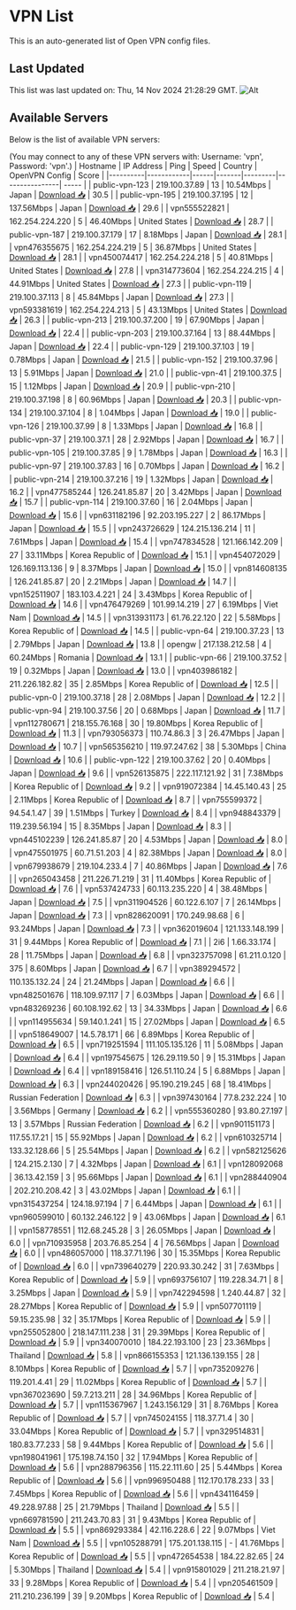 # VPN List

This is an auto-generated list of Open VPN config files.

## Last Updated

This list was last updated on: Thu, 14 Nov 2024 21:28:29 GMT.
![Alt](https://repobeats.axiom.co/api/embed/186b98318ef1479477931607c1ad7d823f12451f.svg "Repobeats analytics image")

## Available Servers

Below is the list of available VPN servers:

(You may connect to any of these VPN servers with: Username: 'vpn', Password: 'vpn'.)
| Hostname | IP Address | Ping | Speed | Country | OpenVPN Config | Score |
|----------|------------|------|-------|---------|----------------| ----- |
| public-vpn-123 | 219.100.37.89 | 13 | 10.54Mbps | Japan | [Download 📥](./configs/server_0_JP.ovpn) | 30.5 |
| public-vpn-195 | 219.100.37.195 | 12 | 137.56Mbps | Japan | [Download 📥](./configs/server_1_JP.ovpn) | 29.6 |
| vpn555522821 | 162.254.224.220 | 5 | 46.40Mbps | United States | [Download 📥](./configs/server_2_US.ovpn) | 28.7 |
| public-vpn-187 | 219.100.37.179 | 17 | 8.18Mbps | Japan | [Download 📥](./configs/server_3_JP.ovpn) | 28.1 |
| vpn476355675 | 162.254.224.219 | 5 | 36.87Mbps | United States | [Download 📥](./configs/server_4_US.ovpn) | 28.1 |
| vpn450074417 | 162.254.224.218 | 5 | 40.81Mbps | United States | [Download 📥](./configs/server_5_US.ovpn) | 27.8 |
| vpn314773604 | 162.254.224.215 | 4 | 44.91Mbps | United States | [Download 📥](./configs/server_6_US.ovpn) | 27.3 |
| public-vpn-119 | 219.100.37.113 | 8 | 45.84Mbps | Japan | [Download 📥](./configs/server_7_JP.ovpn) | 27.3 |
| vpn593381619 | 162.254.224.213 | 5 | 43.13Mbps | United States | [Download 📥](./configs/server_8_US.ovpn) | 26.3 |
| public-vpn-213 | 219.100.37.200 | 19 | 67.90Mbps | Japan | [Download 📥](./configs/server_9_JP.ovpn) | 22.4 |
| public-vpn-203 | 219.100.37.164 | 13 | 88.44Mbps | Japan | [Download 📥](./configs/server_10_JP.ovpn) | 22.4 |
| public-vpn-129 | 219.100.37.103 | 19 | 0.78Mbps | Japan | [Download 📥](./configs/server_11_JP.ovpn) | 21.5 |
| public-vpn-152 | 219.100.37.96 | 13 | 5.91Mbps | Japan | [Download 📥](./configs/server_12_JP.ovpn) | 21.0 |
| public-vpn-41 | 219.100.37.5 | 15 | 1.12Mbps | Japan | [Download 📥](./configs/server_13_JP.ovpn) | 20.9 |
| public-vpn-210 | 219.100.37.198 | 8 | 60.96Mbps | Japan | [Download 📥](./configs/server_14_JP.ovpn) | 20.3 |
| public-vpn-134 | 219.100.37.104 | 8 | 1.04Mbps | Japan | [Download 📥](./configs/server_15_JP.ovpn) | 19.0 |
| public-vpn-126 | 219.100.37.99 | 8 | 1.33Mbps | Japan | [Download 📥](./configs/server_16_JP.ovpn) | 16.8 |
| public-vpn-37 | 219.100.37.1 | 28 | 2.92Mbps | Japan | [Download 📥](./configs/server_17_JP.ovpn) | 16.7 |
| public-vpn-105 | 219.100.37.85 | 9 | 1.78Mbps | Japan | [Download 📥](./configs/server_18_JP.ovpn) | 16.3 |
| public-vpn-97 | 219.100.37.83 | 16 | 0.70Mbps | Japan | [Download 📥](./configs/server_19_JP.ovpn) | 16.2 |
| public-vpn-214 | 219.100.37.216 | 19 | 1.32Mbps | Japan | [Download 📥](./configs/server_20_JP.ovpn) | 16.2 |
| vpn477585244 | 126.241.85.87 | 20 | 3.42Mbps | Japan | [Download 📥](./configs/server_21_JP.ovpn) | 15.7 |
| public-vpn-114 | 219.100.37.60 | 16 | 2.04Mbps | Japan | [Download 📥](./configs/server_22_JP.ovpn) | 15.6 |
| vpn631182196 | 92.203.195.227 | 2 | 86.17Mbps | Japan | [Download 📥](./configs/server_23_JP.ovpn) | 15.5 |
| vpn243726629 | 124.215.136.214 | 11 | 7.61Mbps | Japan | [Download 📥](./configs/server_24_JP.ovpn) | 15.4 |
| vpn747834528 | 121.166.142.209 | 27 | 33.11Mbps | Korea Republic of | [Download 📥](./configs/server_25_KR.ovpn) | 15.1 |
| vpn454072029 | 126.169.113.136 | 9 | 8.37Mbps | Japan | [Download 📥](./configs/server_26_JP.ovpn) | 15.0 |
| vpn814608135 | 126.241.85.87 | 20 | 2.21Mbps | Japan | [Download 📥](./configs/server_27_JP.ovpn) | 14.7 |
| vpn152511907 | 183.103.4.221 | 24 | 3.43Mbps | Korea Republic of | [Download 📥](./configs/server_28_KR.ovpn) | 14.6 |
| vpn476479269 | 101.99.14.219 | 27 | 6.19Mbps | Viet Nam | [Download 📥](./configs/server_29_VN.ovpn) | 14.5 |
| vpn313931173 | 61.76.22.120 | 22 | 5.58Mbps | Korea Republic of | [Download 📥](./configs/server_30_KR.ovpn) | 14.5 |
| public-vpn-64 | 219.100.37.23 | 13 | 2.79Mbps | Japan | [Download 📥](./configs/server_31_JP.ovpn) | 13.8 |
| opengw | 217.138.212.58 | 4 | 60.24Mbps | Romania | [Download 📥](./configs/server_32_RO.ovpn) | 13.1 |
| public-vpn-66 | 219.100.37.52 | 19 | 0.32Mbps | Japan | [Download 📥](./configs/server_33_JP.ovpn) | 13.0 |
| vpn403986182 | 211.226.182.82 | 35 | 2.85Mbps | Korea Republic of | [Download 📥](./configs/server_34_KR.ovpn) | 12.5 |
| public-vpn-0 | 219.100.37.18 | 28 | 2.08Mbps | Japan | [Download 📥](./configs/server_35_JP.ovpn) | 12.2 |
| public-vpn-94 | 219.100.37.56 | 20 | 0.68Mbps | Japan | [Download 📥](./configs/server_36_JP.ovpn) | 11.7 |
| vpn112780671 | 218.155.76.168 | 30 | 19.80Mbps | Korea Republic of | [Download 📥](./configs/server_37_KR.ovpn) | 11.3 |
| vpn793056373 | 110.74.86.3 | 3 | 26.47Mbps | Japan | [Download 📥](./configs/server_38_JP.ovpn) | 10.7 |
| vpn565356210 | 119.97.247.62 | 38 | 5.30Mbps | China | [Download 📥](./configs/server_39_CN.ovpn) | 10.6 |
| public-vpn-122 | 219.100.37.62 | 20 | 0.40Mbps | Japan | [Download 📥](./configs/server_40_JP.ovpn) | 9.6 |
| vpn526135875 | 222.117.121.92 | 31 | 7.38Mbps | Korea Republic of | [Download 📥](./configs/server_41_KR.ovpn) | 9.2 |
| vpn919072384 | 14.45.140.43 | 25 | 2.11Mbps | Korea Republic of | [Download 📥](./configs/server_42_KR.ovpn) | 8.7 |
| vpn755599372 | 94.54.1.47 | 39 | 1.51Mbps | Turkey | [Download 📥](./configs/server_43_TR.ovpn) | 8.4 |
| vpn948843379 | 119.239.56.194 | 15 | 8.35Mbps | Japan | [Download 📥](./configs/server_44_JP.ovpn) | 8.3 |
| vpn445102239 | 126.241.85.87 | 20 | 4.53Mbps | Japan | [Download 📥](./configs/server_45_JP.ovpn) | 8.0 |
| vpn475501975 | 60.71.51.203 | 4 | 82.38Mbps | Japan | [Download 📥](./configs/server_46_JP.ovpn) | 8.0 |
| vpn679938679 | 219.104.233.4 | 7 | 40.86Mbps | Japan | [Download 📥](./configs/server_47_JP.ovpn) | 7.6 |
| vpn265043458 | 211.226.71.219 | 31 | 11.40Mbps | Korea Republic of | [Download 📥](./configs/server_48_KR.ovpn) | 7.6 |
| vpn537424733 | 60.113.235.220 | 4 | 38.48Mbps | Japan | [Download 📥](./configs/server_49_JP.ovpn) | 7.5 |
| vpn311904526 | 60.122.6.107 | 7 | 26.14Mbps | Japan | [Download 📥](./configs/server_50_JP.ovpn) | 7.3 |
| vpn828620091 | 170.249.98.68 | 6 | 93.24Mbps | Japan | [Download 📥](./configs/server_51_JP.ovpn) | 7.3 |
| vpn362019604 | 121.133.148.199 | 31 | 9.44Mbps | Korea Republic of | [Download 📥](./configs/server_52_KR.ovpn) | 7.1 |
| 2i6 | 1.66.33.174 | 28 | 11.75Mbps | Japan | [Download 📥](./configs/server_53_JP.ovpn) | 6.8 |
| vpn323757098 | 61.211.0.120 | 375 | 8.60Mbps | Japan | [Download 📥](./configs/server_54_JP.ovpn) | 6.7 |
| vpn389294572 | 110.135.132.24 | 24 | 21.24Mbps | Japan | [Download 📥](./configs/server_55_JP.ovpn) | 6.6 |
| vpn482501676 | 118.109.97.117 | 7 | 6.03Mbps | Japan | [Download 📥](./configs/server_56_JP.ovpn) | 6.6 |
| vpn483269236 | 60.108.192.62 | 13 | 34.33Mbps | Japan | [Download 📥](./configs/server_57_JP.ovpn) | 6.6 |
| vpn114955634 | 59.140.1.241 | 15 | 27.02Mbps | Japan | [Download 📥](./configs/server_58_JP.ovpn) | 6.5 |
| vpn518649007 | 14.5.78.171 | 66 | 6.89Mbps | Korea Republic of | [Download 📥](./configs/server_59_KR.ovpn) | 6.5 |
| vpn719251594 | 111.105.135.126 | 11 | 5.08Mbps | Japan | [Download 📥](./configs/server_60_JP.ovpn) | 6.4 |
| vpn197545675 | 126.29.119.50 | 9 | 15.31Mbps | Japan | [Download 📥](./configs/server_61_JP.ovpn) | 6.4 |
| vpn189158416 | 126.51.110.24 | 5 | 6.88Mbps | Japan | [Download 📥](./configs/server_62_JP.ovpn) | 6.3 |
| vpn244020426 | 95.190.219.245 | 68 | 18.41Mbps | Russian Federation | [Download 📥](./configs/server_63_RU.ovpn) | 6.3 |
| vpn397430164 | 77.8.232.224 | 10 | 3.56Mbps | Germany | [Download 📥](./configs/server_64_DE.ovpn) | 6.2 |
| vpn555360280 | 93.80.27.197 | 13 | 3.57Mbps | Russian Federation | [Download 📥](./configs/server_65_RU.ovpn) | 6.2 |
| vpn901151173 | 117.55.17.21 | 15 | 55.92Mbps | Japan | [Download 📥](./configs/server_66_JP.ovpn) | 6.2 |
| vpn610325714 | 133.32.128.66 | 5 | 25.54Mbps | Japan | [Download 📥](./configs/server_67_JP.ovpn) | 6.2 |
| vpn582125626 | 124.215.2.130 | 7 | 4.32Mbps | Japan | [Download 📥](./configs/server_68_JP.ovpn) | 6.1 |
| vpn128092068 | 36.13.42.159 | 3 | 95.66Mbps | Japan | [Download 📥](./configs/server_69_JP.ovpn) | 6.1 |
| vpn288440904 | 202.210.208.42 | 3 | 43.02Mbps | Japan | [Download 📥](./configs/server_70_JP.ovpn) | 6.1 |
| vpn315437254 | 124.18.97.194 | 7 | 6.44Mbps | Japan | [Download 📥](./configs/server_71_JP.ovpn) | 6.1 |
| vpn960599010 | 60.132.246.122 | 9 | 43.06Mbps | Japan | [Download 📥](./configs/server_72_JP.ovpn) | 6.1 |
| vpn158778551 | 112.68.245.28 | 3 | 26.05Mbps | Japan | [Download 📥](./configs/server_73_JP.ovpn) | 6.0 |
| vpn710935958 | 203.76.85.254 | 4 | 76.56Mbps | Japan | [Download 📥](./configs/server_74_JP.ovpn) | 6.0 |
| vpn486057000 | 118.37.71.196 | 30 | 15.35Mbps | Korea Republic of | [Download 📥](./configs/server_75_KR.ovpn) | 6.0 |
| vpn739640279 | 220.93.30.242 | 31 | 7.63Mbps | Korea Republic of | [Download 📥](./configs/server_76_KR.ovpn) | 5.9 |
| vpn693756107 | 119.228.34.71 | 8 | 3.25Mbps | Japan | [Download 📥](./configs/server_77_JP.ovpn) | 5.9 |
| vpn742294598 | 1.240.44.87 | 32 | 28.27Mbps | Korea Republic of | [Download 📥](./configs/server_78_KR.ovpn) | 5.9 |
| vpn507701119 | 59.15.235.98 | 32 | 35.17Mbps | Korea Republic of | [Download 📥](./configs/server_79_KR.ovpn) | 5.9 |
| vpn255052800 | 218.147.111.238 | 31 | 29.39Mbps | Korea Republic of | [Download 📥](./configs/server_80_KR.ovpn) | 5.9 |
| vpn340070010 | 184.22.193.100 | 23 | 23.36Mbps | Thailand | [Download 📥](./configs/server_81_TH.ovpn) | 5.8 |
| vpn866155353 | 121.136.139.155 | 28 | 8.10Mbps | Korea Republic of | [Download 📥](./configs/server_82_KR.ovpn) | 5.7 |
| vpn735209276 | 119.201.4.41 | 29 | 11.02Mbps | Korea Republic of | [Download 📥](./configs/server_83_KR.ovpn) | 5.7 |
| vpn367023690 | 59.7.213.211 | 28 | 34.96Mbps | Korea Republic of | [Download 📥](./configs/server_84_KR.ovpn) | 5.7 |
| vpn115367967 | 1.243.156.129 | 31 | 8.76Mbps | Korea Republic of | [Download 📥](./configs/server_85_KR.ovpn) | 5.7 |
| vpn745024155 | 118.37.71.4 | 30 | 33.04Mbps | Korea Republic of | [Download 📥](./configs/server_86_KR.ovpn) | 5.7 |
| vpn329514831 | 180.83.77.233 | 58 | 9.44Mbps | Korea Republic of | [Download 📥](./configs/server_87_KR.ovpn) | 5.6 |
| vpn198041961 | 175.198.74.150 | 32 | 17.94Mbps | Korea Republic of | [Download 📥](./configs/server_88_KR.ovpn) | 5.6 |
| vpn288796356 | 115.22.111.60 | 25 | 5.44Mbps | Korea Republic of | [Download 📥](./configs/server_89_KR.ovpn) | 5.6 |
| vpn996950488 | 112.170.178.233 | 33 | 7.45Mbps | Korea Republic of | [Download 📥](./configs/server_90_KR.ovpn) | 5.6 |
| vpn434116459 | 49.228.97.88 | 25 | 21.79Mbps | Thailand | [Download 📥](./configs/server_91_TH.ovpn) | 5.5 |
| vpn669781590 | 211.243.70.83 | 31 | 9.43Mbps | Korea Republic of | [Download 📥](./configs/server_92_KR.ovpn) | 5.5 |
| vpn869293384 | 42.116.228.6 | 22 | 9.07Mbps | Viet Nam | [Download 📥](./configs/server_93_VN.ovpn) | 5.5 |
| vpn105288791 | 175.201.138.115 | - | 41.76Mbps | Korea Republic of | [Download 📥](./configs/server_94_KR.ovpn) | 5.5 |
| vpn472654538 | 184.22.82.65 | 24 | 5.30Mbps | Thailand | [Download 📥](./configs/server_95_TH.ovpn) | 5.4 |
| vpn915801029 | 211.218.21.97 | 33 | 9.28Mbps | Korea Republic of | [Download 📥](./configs/server_96_KR.ovpn) | 5.4 |
| vpn205461509 | 211.210.236.199 | 39 | 9.20Mbps | Korea Republic of | [Download 📥](./configs/server_97_KR.ovpn) | 5.4 |
